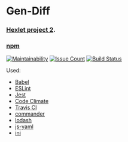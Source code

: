 # Gen-Diff
### [Hexlet project 2](https://ru.hexlet.io/projects/3/sessions/225).
### [npm](https://www.npmjs.com/package/gendiffyn)
[![Maintainability](https://api.codeclimate.com/v1/badges/8d50579b5aa651dcdee8/maintainability)](https://codeclimate.com/github/YuriNem/project-lvl2-s225/maintainability)
[![Issue Count](https://codeclimate.com/github/YuriNem/project-lvl2-s225/badges/issue_count.svg)](https://codeclimate.com/github/YuriNem/project-lvl2-s225)
[![Build Status](https://travis-ci.org/YuriNem/Gen-Diff.svg?branch=master)](https://travis-ci.org/YuriNem/Gen-Diff)

Used:
* [Babel](https://babeljs.io/)
* [ESLint](https://eslint.org/)
* [Jest](https://facebook.github.io/jest/)
* [Code Climate](https://codeclimate.com/)
* [Travis CI](https://travis-ci.org/)
* [commander](https://github.com/tj/commander.js)
* [lodash](https://lodash.com/)
* [js-yaml](https://github.com/nodeca/js-yaml)
* [ini](https://github.com/npm/ini)
